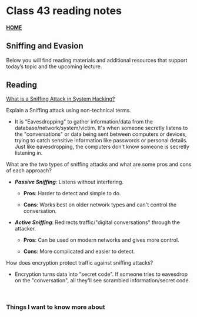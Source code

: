 # Class 43 reading notes

#### [HOME](https://cesarderio.github.io/reading-notes/)

## Sniffing and Evasion

Below you will find reading materials and additional resources that support today’s topic and the upcoming lecture.

## Reading

[What is a Sniffing Attack in System Hacking?](https://www.geeksforgeeks.org/what-is-sniffing-attack-in-system-hacking/)

Explain a Sniffing attack using non-technical terms.

* It is "Eavesdropping" to gather information/data from the database/network/system/victim. It's when someone secretly listens to the "conversations" or data being sent between computers or devices, trying to catch sensitive information like passwords or personal details. Just like eavesdropping, the computers don't know someone is secretly listening in.

What are the two types of sniffing attacks and what are some pros and cons of each approach?

* ***Passive Sniffing***: Listens without interfering.

  * **Pros**: Harder to detect and simple to do.

  * **Cons**: Works best on older network types and can't control the conversation.

* ***Active Sniffing***: Redirects traffic/"digital conversations" through the attacker.

  * **Pros**: Can be used on modern networks and gives more control.

  * **Cons**: More complicated and easier to detect.

How does encryption protect traffic against sniffing attacks?

* Encryption turns data into "secret code". If someone tries to eavesdrop on the "conversation", all they'll see scrambled information/secret code.

<br>

### Things I want to know more about
